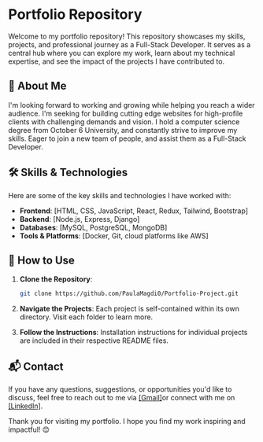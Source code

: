 # Portfolio Repository

Welcome to my portfolio repository! This repository showcases my skills, projects, and professional journey as a Full-Stack Developer. It serves as a central hub where you can explore my work, learn about my technical expertise, and see the impact of the projects I have contributed to.

## 📜 About Me
I'm looking forward to working and growing while helping you reach a wider audience. I'm seeking for building cutting edge websites for high-profile clients with challenging demands and vision. I hold a computer science degree from October 6 University, and constantly strive to improve my skills. Eager to join a new team of people, and assist them as a Full-Stack Developer.

## 🛠️ Skills & Technologies
Here are some of the key skills and technologies I have worked with:

- **Frontend**: [HTML, CSS, JavaScript, React, Redux, Tailwind, Bootstrap]
- **Backend**: [Node.js, Express, Django]
- **Databases**: [MySQL, PostgreSQL, MongoDB]
- **Tools & Platforms**: [Docker, Git, cloud platforms like AWS]

## 📄 How to Use
1. **Clone the Repository**:

   ```bash
   git clone https://github.com/PaulaMagdi0/Portfolio-Project.git
   ```
2. **Navigate the Projects**: Each project is self-contained within its own directory. Visit each folder to learn more.
3. **Follow the Instructions**: Installation instructions for individual projects are included in their respective README files.

## 📬 Contact
If you have any questions, suggestions, or opportunities you'd like to discuss, feel free to reach out to me via [\[Gmail\]](paulamagdy665@gmail.com)or connect with me on [\[LinkedIn\]](https://www.linkedin.com/in/paula-magdy/).

Thank you for visiting my portfolio. I hope you find my work inspiring and impactful! 😊